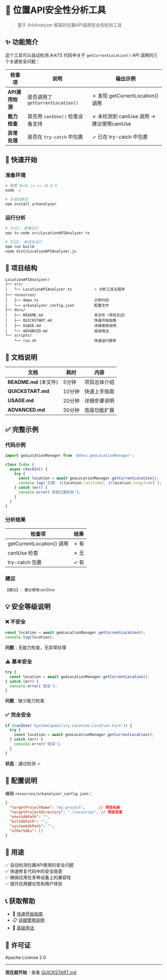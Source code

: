 # 🎯 位置API安全性分析工具

> 基于 ArkAnalyzer 框架的位置API调用安全性检测工具

## ✨ 功能简介

这个工具可以自动检测 ArkTS 代码中关于 `getCurrentLocation()` API 调用的三个关键安全问题：

| 检查项 | 说明 | 输出示例 |
|------|-----|--------|
| **API调用检测** | 是否调用了 `getCurrentLocation()` | ✗ 发现 getCurrentLocation() 调用 |
| **能力检查** | 是否用 `canIUse()` 检查设备支持 | ✗ 未检测到 canIUse 调用 → 建议使用canIUse |
| **异常处理** | 是否在 `try-catch` 中包裹 | ✓ 已在 try-catch 中包裹 |

## 🚀 快速开始

### 准备环境

```bash
# 需要 Node.js >= 18.0.0
node -v

# 安装依赖包
npm install arkanalyzer
```

### 运行分析

```bash
# 方式1: 直接运行
npx ts-node src/LocationAPIAnalyzer.ts

# 方式2: 编译后运行
npm run build
node dist/LocationAPIAnalyzer.js
```

## 📁 项目结构

```
LocationAPIAnalyzer/
├── src/
│   └── LocationAPIAnalyzer.ts          ⭐ 分析工具主程序
├── resources/
│   ├── demo.ts                         示例代码
│   └── arkanalyzer_config.json         配置文件
├── docs/
│   ├── README.md                       本文件（项目总述）
│   ├── QUICKSTART.md                   快速开始指南
│   ├── USAGE.md                        详细使用说明
│   └── ADVANCED.md                     高级用法
└── scripts/
    └── run.sh                          快速运行脚本
```

## 📖 文档说明

| 文档 | 耗时 | 内容 |
|------|------|-----|
| **README.md** (本文件) | 5分钟 | 项目总体介绍 |
| **QUICKSTART.md** | 10分钟 | 快速上手指南 |
| **USAGE.md** | 20分钟 | 详细步骤说明 |
| **ADVANCED.md** | 30分钟 | 高级功能扩展 |

## ✅ 完整示例

### 代码示例

```typescript
import geoLocationManager from '@ohos.geoLocationManager';

class Index {
  async checkIn() {
    try {
      const location = await geoLocationManager.getCurrentLocation();
      console.log(`位置: ${location.latitude}, ${location.longitude}`);
    } catch (err) {
      console.error('获取位置失败');
    }
  }
}
```

### 分析结果

| 检查项 | 结果 |
|------|------|
| getCurrentLocation() 调用 | ✗ 有 |
| canIUse 检查 | ✗ 无 |
| try-catch 包裹 | ✓ 有 |

### 建议

```
【建议】: 建议使用canIUse
```

## 💡 安全等级说明

### ❌ 不安全

```typescript
const location = await geoLocationManager.getCurrentLocation();
console.log(location);
```

**问题**：无能力检查，无异常处理

### ⚠️ 基本安全

```typescript
try {
  const location = await geoLocationManager.getCurrentLocation();
} catch (err) {
  console.error('错误');
}
```

**问题**：缺少能力检查

### ✅ 完全安全

```typescript
if (canIUse('SystemCapability.Location.Location.Core')) {
  try {
    const location = await geoLocationManager.getCurrentLocation();
  } catch (err) {
    console.error('错误');
  }
}
```

**状态**：通过检测 ✓

## 🔧 配置说明

编辑 `resources/arkanalyzer_config.json`：

```json
{
  "targetProjectName": "my_project",      // 项目名称
  "targetProjectDirectory": "./resources", // 项目目录
  "ohosSdkPath": "",
  "kitSdkPath": "",
  "systemSdkPath": "",
  "otherSdks": []
}
```

## 🎯 用途

✅ 自动检测位置API使用的安全问题  
✅ 快速修复代码中的安全隐患  
✅ 确保应用在多种设备上的兼容性  
✅ 提升应用健壮性和用户体验  

## 📞 获取帮助

- 📖 [快速开始指南](./QUICKSTART.md)
- 📋 [详细使用说明](./USAGE.md)
- 🚀 [高级用法](./ADVANCED.md)

## 📄 许可证

Apache License 2.0

---

**现在就开始**：查看 [QUICKSTART.md](./QUICKSTART.md)
